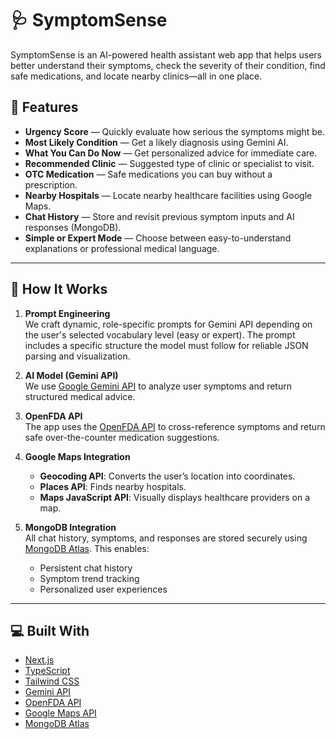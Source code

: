 # 🩺 SymptomSense

SymptomSense is an AI-powered health assistant web app that helps users better understand their symptoms, check the severity of their condition, find safe medications, and locate nearby clinics—all in one place.

## 🌟 Features

- **Urgency Score** — Quickly evaluate how serious the symptoms might be.
- **Most Likely Condition** — Get a likely diagnosis using Gemini AI.
- **What You Can Do Now** — Get personalized advice for immediate care.
- **Recommended Clinic** — Suggested type of clinic or specialist to visit.
- **OTC Medication** — Safe medications you can buy without a prescription.
- **Nearby Hospitals** — Locate nearby healthcare facilities using Google Maps.
- **Chat History** — Store and revisit previous symptom inputs and AI responses (MongoDB).
- **Simple or Expert Mode** — Choose between easy-to-understand explanations or professional medical language.

---

## 🧠 How It Works

1. **Prompt Engineering**  
   We craft dynamic, role-specific prompts for Gemini API depending on the user's selected vocabulary level (easy or expert). The prompt includes a specific structure the model must follow for reliable JSON parsing and visualization.

2. **AI Model (Gemini API)**  
   We use [Google Gemini API](https://ai.google.dev/) to analyze user symptoms and return structured medical advice.

3. **OpenFDA API**  
   The app uses the [OpenFDA API](https://open.fda.gov/apis/) to cross-reference symptoms and return safe over-the-counter medication suggestions.

4. **Google Maps Integration**  
   - **Geocoding API**: Converts the user’s location into coordinates.
   - **Places API**: Finds nearby hospitals.
   - **Maps JavaScript API**: Visually displays healthcare providers on a map.

5. **MongoDB Integration**  
   All chat history, symptoms, and responses are stored securely using [MongoDB Atlas](https://www.mongodb.com/atlas/database). This enables:
   - Persistent chat history
   - Symptom trend tracking
   - Personalized user experiences

---

## 💻 Built With

- [Next.js](https://nextjs.org/)
- [TypeScript](https://www.typescriptlang.org/)
- [Tailwind CSS](https://tailwindcss.com/)
- [Gemini API](https://ai.google.dev/)
- [OpenFDA API](https://open.fda.gov/)
- [Google Maps API](https://developers.google.com/maps)
- [MongoDB Atlas](https://www.mongodb.com/cloud/atlas)
